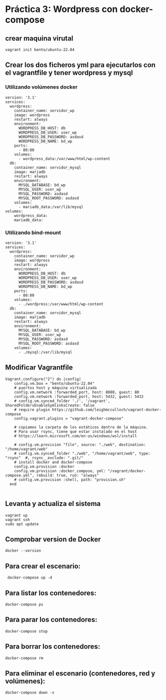 # Práctica 3: Wordpress con docker-compose

## crear maquina virutal

~~~
vagrant init bento/ubuntu-22.04
~~~

## Crear los dos ficheros yml para ejecutarlos con el vagrantfile y tener wordpress y mysql

### Utilizando volúmenes docker

~~~
version: '3.1'
services:
  wordpress:
    container_name: servidor_wp
    image: wordpress
    restart: always
    environment:
      WORDPRESS_DB_HOST: db
      WORDPRESS_DB_USER: user_wp
      WORDPRESS_DB_PASSWORD: asdasd
      WORDPRESS_DB_NAME: bd_wp
    ports:
      - 80:80
    volumes:
      - wordpress_data:/var/www/html/wp-content
  db:
    container_name: servidor_mysql
    image: mariadb
    restart: always
    environment:
      MYSQL_DATABASE: bd_wp
      MYSQL_USER: user_wp
      MYSQL_PASSWORD: asdasd
      MYSQL_ROOT_PASSWORD: asdasd
    volumes:
      - mariadb_data:/var/lib/mysql
volumes:
    wordpress_data:
    mariadb_data:
~~~

### Utilizando bind-mount

~~~
version: '3.1'
services:
  wordpress:
    container_name: servidor_wp
    image: wordpress
    restart: always
    environment:
      WORDPRESS_DB_HOST: db
      WORDPRESS_DB_USER: user_wp
      WORDPRESS_DB_PASSWORD: asdasd
      WORDPRESS_DB_NAME: bd_wp
    ports:
      - 80:80
    volumes:
      - ./wordpress:/var/www/html/wp-content
  db:
    container_name: servidor_mysql
    image: mariadb
    restart: always
    environment:
      MYSQL_DATABASE: bd_wp
      MYSQL_USER: user_wp
      MYSQL_PASSWORD: asdasd
      MYSQL_ROOT_PASSWORD: asdasd
    volumes:
      - ./mysql:/var/lib/mysql
~~~


## Modificar Vagrantfile
~~~
Vagrant.configure("2") do |config|
    config.vm.box = "bento/ubuntu-22.04"
    # puertos host y máquina virtualizada
    config.vm.network :forwarded_port, host: 8080, guest: 80
    config.vm.network :forwarded_port, host: 5432, guest: 5432
    # config.vm.synced_folder './', '/vagrant', SharedFoldersEnableSymlinksCreate: false
    # require plugin https://github.com/leighmcculloch/vagrant-docker-compose
    config.vagrant.plugins = "vagrant-docker-compose"
    
    # copiamos la carpeta de los estáticos dentro de la máquina. 
    # Para usar rsync, tiene que estar instalado en el host
    # https://learn.microsoft.com/en-us/windows/wsl/install

    # config.vm.provision "file", source: "./web", destination: "/home/vagrant/web"
    # config.vm.synced_folder "./web", "/home/vagrant/web", type: "rsync"  #, rsync__exclude: ".git/"
    # install docker and docker-compose
    config.vm.provision :docker
    config.vm.provision :docker_compose, yml: "/vagrant/docker-compose.yml", rebuild: true, run: "always"
    # config.vm.provision :shell, path: "provision.sh"  
  end
  
~~~
## Levanta y actualiza el sistema

~~~
vagrant up
vagrant ssh
sudo apt update
~~~

## Comprobar version de Docker

~~~
docker --version
~~~

## Para crear el escenario:


~~~
 docker-compose up -d
~~~

## Para listar los contenedores:

~~~
docker-compose ps
~~~


## Para parar los contenedores:

~~~
docker-compose stop 
~~~

## Para borrar los contenedores:

~~~
docker-compose rm
~~~

## Para eliminar el escenario (contenedores, red y volúmenes):

~~~
docker-compose down -v
~~~

